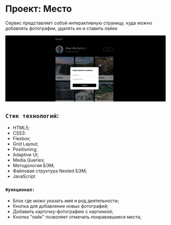 # **Проект: Место**
 
Сервис представляет собой интерактивную страницу, куда можно добавлять фотографии, удалять их и ставить лайки  

![Screenshot](./images/screenshots.png)
## `Стек технологий`:

- HTML5;
- CSS3:
- Flexbox;
- Grid Layout;
- Positioning;
- Adaptive UI;
- Media Queries;
- Методология БЭМ;
- Файловая структура Nested БЭМ;
- JavaScript

### `Функционал:`
- Блок где можо указать имя и род деятельности;  
- Кнопка для добавление новых фотографий;  
- Добавить карточку-фотографию с картинкой;
- Кнопка "лайк" позволяет отмечать понравившиеся места;
